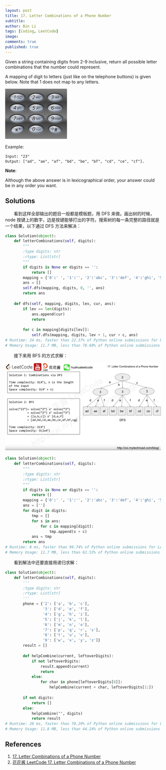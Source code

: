 ```yaml
---
layout: post
title: 17. Letter Combinations of a Phone Number
subtitle: 
author: Bin Li
tags: [Coding, LeetCode]
image: 
comments: true
published: true
---
```


Given a string containing digits from 2-9 inclusive, return all possible letter combinations that the number could represent.

A mapping of digit to letters (just like on the telephone buttons) is given below. Note that 1 does not map to any letters.

![](/img/media/15610024146428.jpg)


Example:
```
Input: "23"
Output: ["ad", "ae", "af", "bd", "be", "bf", "cd", "ce", "cf"].
```
**Note**:

Although the above answer is in lexicographical order, your answer could be in any order you want.

## Solutions
　　看到这样全部输出的题目一般都是模板题，用 DFS 来做。画出树的时候，node 按键上的数字，边是按键能够打出的字符。搜索树的每一条完整的路径就是一个结果，以下通过 DFS 方法来解决：

```python
class Solution(object):
    def letterCombinations(self, digits):
        """
        :type digits: str
        :rtype: List[str]
        """
        if digits is None or digits == '': 
            return []
        mapping = {'0':' ', '1':'', '2':'abc', '3':'def', '4':'ghi', '5':'jkl', '6':'mno', '7':'pqrs', '8':'tuv', '9':'wxyz'}
        ans = []
        self.dfs(mapping, digits, 0, '', ans)
        return ans
    
    def dfs(self, mapping, digits, lev, cur, ans):
        if lev == len(digits):
            ans.append(cur)
            return
        
        for c in mapping[digits[lev]]:
            self.dfs(mapping, digits, lev + 1, cur + c, ans)
# Runtime: 24 ms, faster than 22.37% of Python online submissions for Letter Combinations of a Phone Number.
# Memory Usage: 11.7 MB, less than 78.60% of Python online submissions for Letter Combinations of a Phone Number.
```

　　接下来用 BFS 的方式求解：

![-w1328](/img/media/15610194736256.jpg)


```python
class Solution(object):
    def letterCombinations(self, digits):
        """
        :type digits: str
        :rtype: List[str]
        """
        if digits is None or digits == '': 
            return []
        mapping = {'0':' ', '1':'', '2':'abc', '3':'def', '4':'ghi', '5':'jkl', '6':'mno', '7':'pqrs', '8':'tuv', '9':'wxyz'}
        ans = ['']
        for digit in digits:
            tmp = []
            for s in ans:
                for c in mapping[digit]:
                    tmp.append(s + c)
            ans = tmp
        return ans
# Runtime: 8 ms, faster than 99.74% of Python online submissions for Letter Combinations of a Phone Number.
# Memory Usage: 11.7 MB, less than 62.53% of Python online submissions for Letter Combinations of a Phone Number.
```

　　看到解法中还要直接用递归求解：
```python
class Solution(object):
    def letterCombinations(self, digits):
        '''
        :type digits: str
        :rtype: List[str]
        '''
        phone = {'2': ['a', 'b', 'c'],
                 '3': ['d', 'e', 'f'],
                 '4': ['g', 'h', 'i'],
                 '5': ['j', 'k', 'l'],
                 '6': ['m', 'n', 'o'],
                 '7': ['p', 'q', 'r', 's'],
                 '8': ['t', 'u', 'v'],
                 '9': ['w', 'x', 'y', 'z']}    
        result = []
        
        def helpCombine(current, leftoverDigits):
            if not leftoverDigits:
                result.append(current)
                return 
            else:
                for char in phone[leftoverDigits[0]]:
                    helpCombine(current + char, leftoverDigits[1:])
        
        if not digits:
            return []
        else: 
            helpCombine("", digits)
            return result
# Runtime: 20 ms, faster than 70.29% of Python online submissions for Letter Combinations of a Phone Number.
# Memory Usage: 11.8 MB, less than 44.24% of Python online submissions for Letter Combinations of a Phone Number.
```

## References
1. [17. Letter Combinations of a Phone Number](https://leetcode.com/problems/letter-combinations-of-a-phone-number/)
2. [花花酱 LeetCode 17. Letter Combinations of a Phone Number](https://www.youtube.com/watch?v=fLy8t33M1qQ)